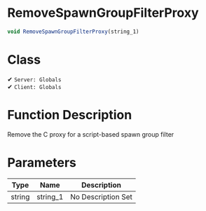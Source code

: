 # RemoveSpawnGroupFilterProxy
```js
void RemoveSpawnGroupFilterProxy(string_1)
```
# Class
✔ `Server: Globals`  
✔ `Client: Globals`  

# Function Description
Remove the C proxy for a script-based spawn group filter
# Parameters
Type|Name|Description
--|--|--
string|string_1|No Description Set
